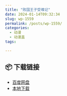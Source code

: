 ```yaml
---
title: "败国王子受难记"
date: 2024-01-14T09:32:34
slug: wp-1559
permalink: /posts/wp-1559/
categories:
  - 动漫
  - 动漫盖
tags:

---
```




## 📦 下载链接
- [百度网盘](https://blziyuan21.com/pay-download/1559?key=a0f3aae4b1&down_id=0)
- [本地下载](https://blziyuan21.com/pay-download/1559?key=a0f3aae4b1&down_id=1)

